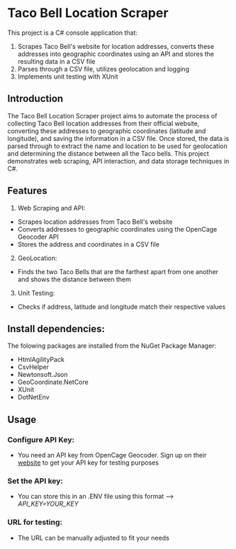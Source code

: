# Taco Bell Location Scraper
This project is a C# console application that:
1. Scrapes Taco Bell's website for location addresses, converts these addresses into geographic coordinates using an API and stores the resulting data in a CSV file
2. Parses through a CSV file, utilizes geolocation and logging 
3. Implements unit testing with XUnit

## Introduction
The Taco Bell Location Scraper project aims to automate the process of collecting Taco Bell location addresses from their official website, converting these addresses to geographic coordinates (latitude and longitude), and saving the information in a CSV file.
Once stored, the data is parsed through to extract the name and location to be used for geolocation and determining the distance between all the Taco bells.
This project demonstrates web scraping, API interaction, and data storage techniques in C#.

## Features
1. Web Scraping and API:
- Scrapes location addresses from Taco Bell's website
- Converts addresses to geographic coordinates using the OpenCage Geocoder API
- Stores the address and coordinates in a CSV file

2. GeoLocation:
- Finds the two Taco Bells that are the farthest apart from one another and shows the distance between them

3. Unit Testing:
-  Checks if address, latitude and longitude match their respective values

## Install dependencies:
The folowing packages are installed from the NuGet Package Manager:
- HtmlAgilityPack
- CsvHelper
- Newtonsoft.Json
- GeoCoordinate.NetCore
- XUnit
- DotNetEnv

## Usage
### Configure API Key:
- You need an API key from OpenCage Geocoder. Sign up on their [website](https://opencagedata.com/) to get your API key for testing purposes

### Set the API key:
- You can store this in an .ENV file using this format --> *API_KEY=YOUR_KEY*

### URL for testing:
- The URL can be manually adjusted to fit your needs
